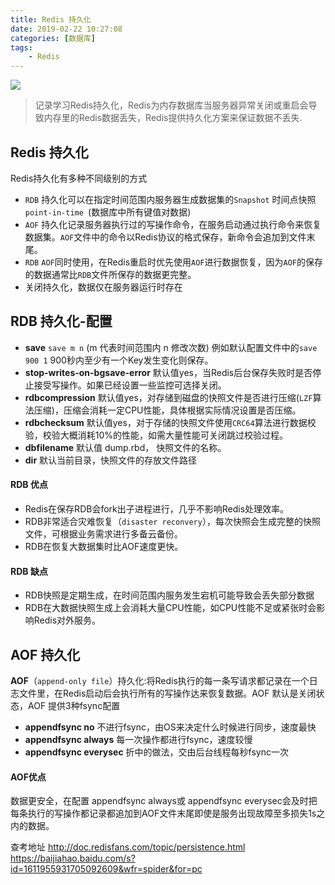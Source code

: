 ```yaml
---
title: Redis 持久化
date: 2019-02-22 10:27:08
categories: [数据库]
tags:
    - Redis
---
```


![](/images/redis.jpg)

>记录学习Redis持久化，Redis为内存数据库当服务器异常关闭或重启会导致内存里的Redis数据丢失，Redis提供持久化方案来保证数据不丢失.

## Redis 持久化
Redis持久化有多种不同级别的方式
- `RDB` 持久化可以在指定时间范围内服务器生成数据集的`Snapshot` 时间点快照`point-in-time `(数据库中所有键值对数据)
- `AOF` 持久化记录服务器执行过的写操作命令，在服务启动通过执行命令来恢复数据集。`AOF`文件中的命令以Redis协议的格式保存，新命令会追加到文件末尾。
- `RDB` `AOF`同时使用，在Redis重启时优先使用`AOF`进行数据恢复，因为`AOF`的保存的数据通常比`RDB`文件所保存的数据更完整。
- 关闭持久化，数据仅在服务器运行时存在

## RDB 持久化-配置
- __save__ `save m n` (m 代表时间范围内 n 修改次数) 例如默认配置文件中的`save 900 1` 900秒内至少有一个Key发生变化则保存。
- __stop-writes-on-bgsave-error__ 默认值yes，当Redis后台保存失败时是否停止接受写操作。如果已经设置一些监控可选择关闭。
- __rdbcompression__ 默认值yes，对存储到磁盘的快照文件是否进行压缩(`LZF`算法压缩)，压缩会消耗一定CPU性能，具体根据实际情况设置是否压缩。
- __rdbchecksum__ 默认值yes，对于存储的快照文件使用`CRC64`算法进行数据校验，校验大概消耗10%的性能，如需大量性能可关闭跳过校验过程。
- __dbfilename__ 默认值 dump.rbd， 快照文件的名称。
- __dir__ 默认当前目录，快照文件的存放文件路径

#### RDB 优点
- Redis在保存RDB会fork出子进程进行，几乎不影响Redis处理效率。
- RDB非常适合灾难恢复（`disaster reconvery`），每次快照会生成完整的快照文件，可根据业务需求进行多备云备份。
- RDB在恢复大数据集时比AOF速度更快。 

#### RDB 缺点
- RDB快照是定期生成，在时间范围内服务发生宕机可能导致会丢失部分数据
- RDB在大数据快照生成上会消耗大量CPU性能，如CPU性能不足或紧张时会影响Redis对外服务。

## AOF 持久化
__AOF__（`append-only file`）持久化:将Redis执行的每一条写请求都记录在一个日志文件里，在Redis启动后会执行所有的写操作达来恢复数据。AOF 默认是关闭状态，AOF 提供3种fsync配置
- __appendfsync no__ 不进行fsync，由OS来决定什么时候进行同步，速度最快
- __appendfsync always__ 每一次操作都进行fsync，速度较慢
- __appendfsync everysec__ 折中的做法，交由后台线程每秒fsync一次

#### AOF优点
数据更安全，在配置 appendfsync always或 appendfsync everysec会及时把每条执行的写操作都记录都追加到AOF文件末尾即使是服务出现故障至多损失1s之内的数据。



查考地址
http://doc.redisfans.com/topic/persistence.html
https://baijiahao.baidu.com/s?id=1611955931705092609&wfr=spider&for=pc